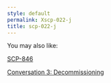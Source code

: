 ```yaml
---
style: default
permalink: Xscp-022-j
title: scp-022-j
---
```

You may also like:

[SCP-846](http://scp-wiki.net/scp-846)

[Conversation 3: Decommissioning](http://scp-wiki.net/conversation-3-decommissioning)
